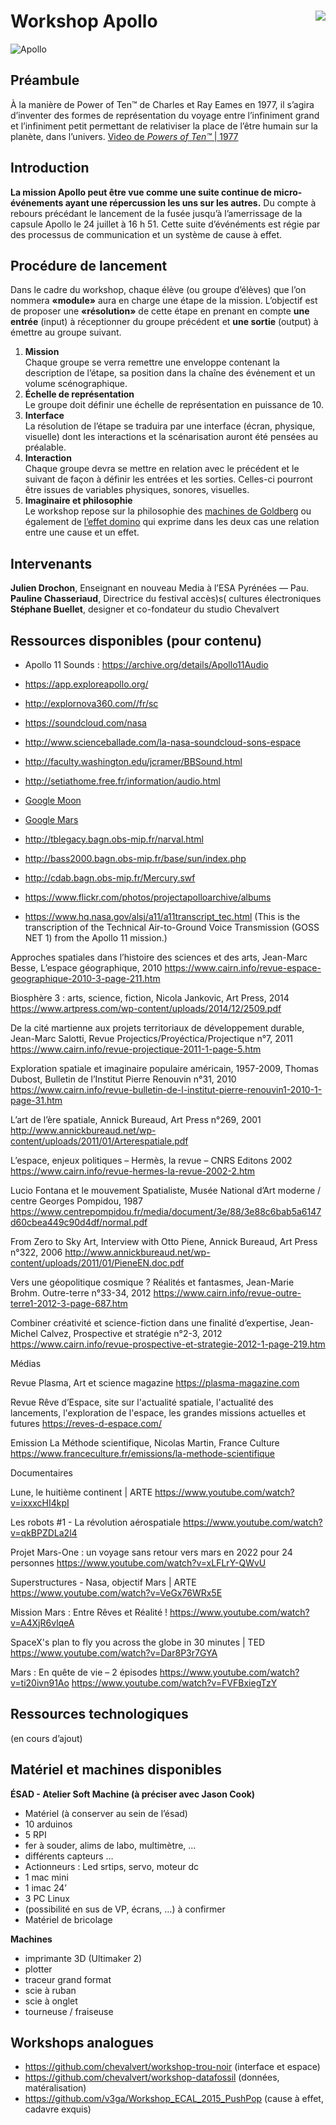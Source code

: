 # Workshop Apollo [<img src="https://github.com/chevalvert.png?size=100" align="right">](http://chevalvert.fr/)


![Apollo](https://user-images.githubusercontent.com/2112624/65693523-f21ece00-e063-11e9-845a-34c42d52c3f8.png)

## Préambule

À la manière de Power of Ten™ de Charles et Ray Eames en 1977, il s’agira d’inventer des formes de représentation du voyage entre l’infiniment grand et l’infiniment petit permettant de relativiser la place de l’être humain sur la planète, dans l’univers. [Video de *Powers of Ten™* | 1977](https://www.youtube.com/watch?v=0fKBhvDjuy0)


## Introduction
**La mission Apollo peut être vue comme une suite continue de micro-événements ayant une répercussion les uns sur les autres.** Du compte à rebours précédant le lancement de la fusée jusqu’à l’amerrissage de la capsule Apollo le 24 juillet à 16 h 51. Cette suite d’événéments est régie par des processus de communication et un système de cause à effet.


## Procédure de lancement
Dans le cadre du workshop, chaque élève (ou groupe d’élèves) que l’on nommera **«module»** aura en charge une étape de la mission. L’objectif est de proposer une **«résolution»** de cette étape en prenant en compte **une entrée** (input) à réceptionner du groupe précédent et **une sortie** (output) à émettre au groupe suivant. 

1. **Mission**  
Chaque groupe se verra remettre une enveloppe contenant la description de l’étape, sa position dans la chaîne des événement et un volume scénographique.
2. **Échelle de représentation**  
Le groupe doit définir une échelle de représentation en puissance de 10.
3. **Interface**  
La résolution de l’étape se traduira par une interface (écran, physique, visuelle) dont les interactions et la scénarisation auront été pensées au préalable.
4. **Interaction**  
Chaque groupe devra se mettre en relation avec le précédent et le suivant de façon à définir les entrées et les sorties. Celles-ci pourront être issues de variables physiques, sonores, visuelles.
6. **Imaginaire et philosophie**  
Le workshop repose sur la philosophie des [machines de Goldberg](https://www.google.com/search?q=rube+goldberg+machine&sxsrf=ACYBGNTHWHnbQb__6wzuOr1ZHdW5SGPimg:1569505116862&source=lnms&tbm=isch&sa=X&ved=0ahUKEwiIt9qXzu7kAhVwyoUKHd5nBnwQ_AUIEygC&biw=1440&bih=766) ou également de [l’effet domino](https://fr.wikipedia.org/wiki/Effet_domino) qui exprime dans les deux cas une relation entre une cause et un effet.


## Intervenants
**Julien Drochon**, Enseignant en nouveau Media à l’ESA Pyrénées — Pau.  
**Pauline Chasseriaud**, Directrice du festival accès)s( cultures électroniques  
**Stéphane Buellet**, designer et co-fondateur du studio Chevalvert  



## Ressources disponibles (pour contenu)

* Apollo 11 Sounds : https://archive.org/details/Apollo11Audio

* https://app.exploreapollo.org/
* http://explornova360.com//fr/sc
* https://soundcloud.com/nasa
* http://www.scienceballade.com/la-nasa-soundcloud-sons-espace
* http://faculty.washington.edu/jcramer/BBSound.html
* http://setiathome.free.fr/information/audio.html
* [Google Moon](http://www.google.com/moon/#lat=16.299051&lon=9.316406&zoom=3&apollo=)
* [Google Mars](http://www.google.com/mars/)
* http://tblegacy.bagn.obs-mip.fr/narval.html
* http://bass2000.bagn.obs-mip.fr/base/sun/index.php
* http://cdab.bagn.obs-mip.fr/Mercury.swf
* https://www.flickr.com/photos/projectapolloarchive/albums
* https://www.hq.nasa.gov/alsj/a11/a11transcript_tec.html (This is the transcription of the Technical Air-to-Ground Voice Transmission (GOSS NET 1) from the Apollo 11 mission.)


Approches spatiales dans l’histoire des sciences et des arts, Jean-Marc Besse, L’espace géographique, 2010
https://www.cairn.info/revue-espace-geographique-2010-3-page-211.htm
 
Biosphère 3 : arts, science, fiction, Nicola Jankovic, Art Press, 2014
https://www.artpress.com/wp-content/uploads/2014/12/2509.pdf
 
De la cité martienne aux projets territoriaux de développement durable, Jean-Marc Salotti, Revue Projectics/Proyéctica/Projectique n°7, 2011
https://www.cairn.info/revue-projectique-2011-1-page-5.htm
 
Exploration spatiale et imaginaire populaire américain, 1957-2009, Thomas Dubost, Bulletin de l’Institut Pierre Renouvin n°31, 2010
https://www.cairn.info/revue-bulletin-de-l-institut-pierre-renouvin1-2010-1-page-31.htm
 
L’art de l’ère spatiale, Annick Bureaud, Art Press n°269, 2001
http://www.annickbureaud.net/wp-content/uploads/2011/01/Arterespatiale.pdf
 
L’espace, enjeux politiques – Hermès, la revue – CNRS Editons 2002
https://www.cairn.info/revue-hermes-la-revue-2002-2.htm
 
Lucio Fontana et le mouvement Spatialiste, Musée National d’Art moderne / centre Georges Pompidou, 1987
https://www.centrepompidou.fr/media/document/3e/88/3e88c6bab5a6147d60cbea449c90d4df/normal.pdf
 
From Zero to Sky Art, Interview with Otto Piene, Annick Bureaud, Art Press n°322, 2006
http://www.annickbureaud.net/wp-content/uploads/2011/01/PieneEN.doc.pdf
 
Vers une géopolitique cosmique ? Réalités et fantasmes, Jean-Marie Brohm. Outre-terre n°33-34, 2012
https://www.cairn.info/revue-outre-terre1-2012-3-page-687.htm
 
Combiner créativité et science-fiction dans une finalité d’expertise, Jean-Michel Calvez, Prospective et stratégie n°2-3, 2012
https://www.cairn.info/revue-prospective-et-strategie-2012-1-page-219.htm
 
Médias
 
Revue Plasma, Art et science magazine
https://plasma-magazine.com
 
Revue Rêve d’Espace, site sur l'actualité spatiale, l'actualité des lancements, l'exploration de l'espace, les grandes missions actuelles et futures
https://reves-d-espace.com/
 
Emission La Méthode scientifique, Nicolas Martin, France Culture
https://www.franceculture.fr/emissions/la-methode-scientifique
 
Documentaires
 
Lune, le huitième continent | ARTE
https://www.youtube.com/watch?v=ixxxcHI4kpI

Les robots #1 - La révolution aérospatiale
https://www.youtube.com/watch?v=qkBPZDLa2l4

Projet Mars-One : un voyage sans retour vers mars en 2022 pour 24 personnes
https://www.youtube.com/watch?v=xLFLrY-QWvU

Superstructures - Nasa, objectif Mars | ARTE
https://www.youtube.com/watch?v=VeGx76WRx5E

Mission Mars : Entre Rêves et Réalité !
https://www.youtube.com/watch?v=A4XjR6vlqeA
 
SpaceX's plan to fly you across the globe in 30 minutes | TED
https://www.youtube.com/watch?v=Dar8P3r7GYA

Mars : En quête de vie – 2 épisodes
https://www.youtube.com/watch?v=ti20ivn91Ao
https://www.youtube.com/watch?v=FVFBxiegTzY


## Ressources technologiques 
(en cours d’ajout)


## Matériel et machines disponibles 
**ÉSAD - Atelier Soft Machine (à préciser avec Jason Cook)**
* Matériel (à conserver au sein de l’ésad)
* 10 arduinos
* 5 RPI
* fer à souder, alims de labo, multimètre, …
* différents capteurs …
* Actionneurs : Led srtips, servo, moteur dc
* 1 mac mini
* 1 imac 24’
* 3 PC Linux
* (possibilité en sus de VP, écrans, …) à confirmer
* Matériel de bricolage

**Machines**
* imprimante 3D (Ultimaker 2)
* plotter
* traceur grand format
* scie à ruban
* scie à onglet
* tourneuse / fraiseuse


## Workshops analogues

* https://github.com/chevalvert/workshop-trou-noir (interface et espace)
* https://github.com/chevalvert/workshop-datafossil (données, matéralisation)
* https://github.com/v3ga/Workshop_ECAL_2015_PushPop (cause à effet, cadavre exquis)


